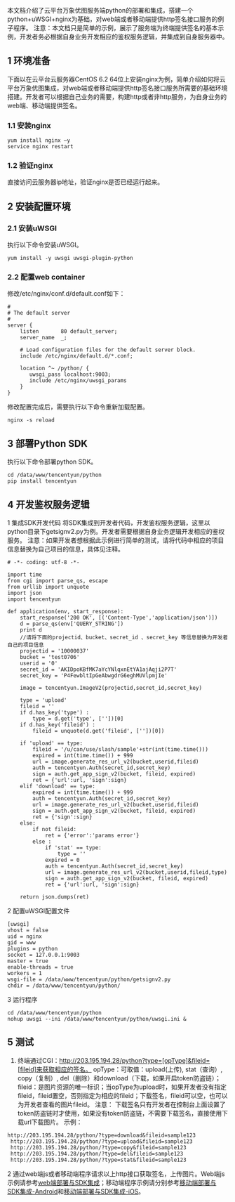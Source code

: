 本文档介绍了云平台万象优图服务端python的部署和集成，搭建一个python+uWSGI+nginx为基础，对web端或者移动端提供http签名接口服务的例子程序。
注意：本文档只是简单的示例，展示了服务端为终端提供签名的基本示例，开发者务必根据自身业务开发相应的鉴权服务逻辑，并集成到自身服务器中。
## 1 环境准备
下面以在云平台云服务器CentOS 6.2 64位上安装nginx为例，简单介绍如何将云平台万象优图集成，对web端或者移动端提供http签名接口服务所需要的基础环境搭建。开发者可以根据自己业务的需要，构建http或者非http服务，为自身业务的web端、移动端提供签名。
### 1.1 安装nginx

```
yum install nginx –y
service nginx restart
```
### 1.2 验证nginx
直接访问云服务器ip地址，验证nginx是否已经运行起来。
## 2 安装配置环境
### 2.1 安装uWSGI
执行以下命令安装uWSGI。

```
yum install -y uwsgi uwsgi-plugin-python
```
### 2.2 配置web container
修改/etc/nginx/conf.d/default.conf如下：

```
#
# The default server
#
server {
    listen       80 default_server;
    server_name  _;

    # Load configuration files for the default server block.
    include /etc/nginx/default.d/*.conf;

    location ^~ /python/ {
       uwsgi_pass localhost:9003;
       include /etc/nginx/uwsgi_params
    }
}
```
修改配置完成后，需要执行以下命令重新加载配置。

```
nginx -s reload
```
## 3 部署Python SDK
执行以下命令部署python SDK。

```
cd /data/www/tencentyun/python
pip install tencentyun
```
## 4 开发鉴权服务逻辑
1 集成SDK开发代码
将SDK集成到开发者代码，开发鉴权服务逻辑，这里以python目录下getsignv2.py为例。开发者需要根据自身业务逻辑开发相应的鉴权服务。
注意：如果开发者想根据此示例进行简单的测试，请将代码中相应的项目信息替换为自己项目的信息，具体见注释。

```
# -*- coding: utf-8 -*-

import time
from cgi import parse_qs, escape
from urllib import unquote
import json
import tencentyun

def application(env, start_response):
    start_response('200 OK', [('Content-Type','application/json')])
    d = parse_qs(env['QUERY_STRING'])
    print d
    //请将下面的projectid、bucket、secret_id 、secret_key 等信息替换为开发者自己的项目信息
    projectid = '10000037'
    bucket = 'test0706'
    userid = '0'
    secret_id = 'AKIDpoKBfMK7aYcYNlqxnEtYA1ajAqji2P7T'
    secret_key = 'P4FewbltIpGeAbwgdrG6eghMUVlpmjIe'
    
    image = tencentyun.ImageV2(projectid,secret_id,secret_key)

    type = 'upload'
    fileid = ''
    if d.has_key('type') :
    	type = d.get('type', [''])[0]
    if d.has_key('fileid') :
    	fileid = unquote(d.get('fileid', [''])[0]) 

    if 'upload' == type:
	    fileid = '/u/can/use/slash/sample'+str(int(time.time()))
	    expired = int(time.time()) + 999
	    url = image.generate_res_url_v2(bucket,userid,fileid)
	    auth = tencentyun.Auth(secret_id,secret_key)
	    sign = auth.get_app_sign_v2(bucket, fileid, expired)
	    ret = {'url':url, 'sign':sign}
    elif 'download' == type:
        expired = int(time.time()) + 999
        auth = tencentyun.Auth(secret_id,secret_key)
        url = image.generate_res_url_v2(bucket,userid,fileid)
        sign = auth.get_app_sign_v2(bucket, fileid, expired)
        ret = {'sign':sign}
    else:
        if not fileid:
    	    ret = {'error':'params error'}
        else :
            if 'stat' == type:
                type = ''
            expired = 0
            auth = tencentyun.Auth(secret_id,secret_key)
            url = image.generate_res_url_v2(bucket,userid,fileid,type)
            sign = auth.get_app_sign_v2(bucket, fileid, expired)
            ret = {'url':url, 'sign':sign}

    return json.dumps(ret)
```
2 配置uWSGI配置文件

```
[uwsgi]
vhost = false
uid = nginx
gid = www
plugins = python
socket = 127.0.0.1:9003
master = true
enable-threads = true
workers = 1
wsgi-file = /data/www/tencentyun/python/getsignv2.py
chdir = /data/www/tencentyun/python/
```
3 运行程序

```
cd /data/www/tencentyun/python
nohup uwsgi --ini /data/www/tencentyun/python/uwsgi.ini &
```
## 5 测试
1. 终端通过CGI：http://203.195.194.28/python?type=[opType]&fileid=[fileid]来获取相应的签名。
opType：可取值：upload(上传), stat（查询）, copy（复制）, del（删除）和download（下载，如果开启token防盗链）；
fileid：是图片资源的唯一标识；当opType为upload时，如果开发者没有指定fileid，fileid置空，否则指定为相应的fileid；下载签名，fileid可以空，也可以为开发者查看的图片fileid。
注意： 下载签名只有开发者在控制台上面设置了token防盗链时才使用，如果没有token防盗链，不需要下载签名，直接使用下载url下载图片。
示例：

```
http://203.195.194.28/python/?type=download&fileid=sample123
 http://203.195.194.28/python/?type=upload&fileid=sample123
 http://203.195.194.28/python/?type=copy&fileid=sample123
 http://203.195.194.28/python/?type=del&fileid=sample123
 http://203.195.194.28/python/?type=stat&fileid=sample123
```
2 通过web端js或者移动端程序请求以上http接口获取签名，上传图片。Web端js示例请参考[web端部署与SDK集成](http://tce.fsphere.cn/doc/product/275/web%E7%AB%AF%E9%83%A8%E7%BD%B2%E7%A4%BA%E4%BE%8B)；移动端程序示例请分别参考[移动端部署与SDK集成-Android](http://tce.fsphere.cn/doc/product/275/Android%E9%83%A8%E7%BD%B2%E7%A4%BA%E4%BE%8B)和[移动端部署与SDK集成-iOS](http://tce.fsphere.cn/doc/product/275/iOS%E9%83%A8%E7%BD%B2%E7%A4%BA%E4%BE%8B)。